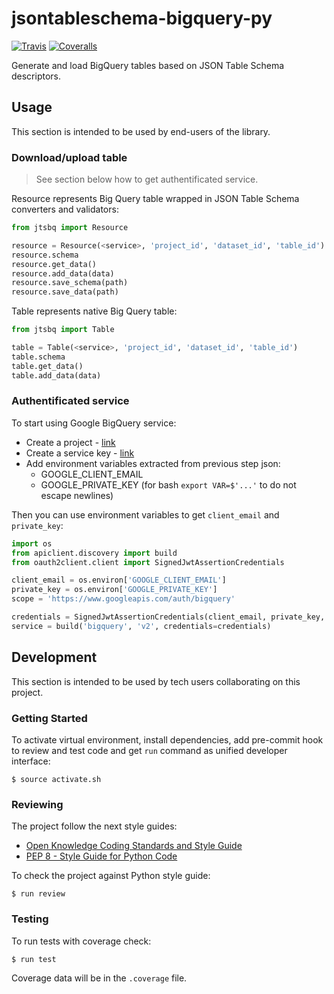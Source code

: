 # jsontableschema-bigquery-py

[![Travis](https://img.shields.io/travis/okfn/jsontableschema-bigquery-py.svg)](https://travis-ci.org/okfn/jsontableschema-bigquery-py)
[![Coveralls](http://img.shields.io/coveralls/okfn/jsontableschema-bigquery-py.svg?branch=master)](https://coveralls.io/r/okfn/jsontableschema-bigquery-py?branch=master)

Generate and load BigQuery tables based on JSON Table Schema descriptors.

## Usage

This section is intended to be used by end-users of the library.

### Download/upload table

> See section below how to get authentificated service.

Resource represents Big Query table wrapped in JSON Table Schema
converters and validators:

```python
from jtsbq import Resource

resource = Resource(<service>, 'project_id', 'dataset_id', 'table_id')
resource.schema
resource.get_data()
resource.add_data(data)
resource.save_schema(path)
resource.save_data(path)

```

Table represents native Big Query table:

```python
from jtsbq import Table

table = Table(<service>, 'project_id', 'dataset_id', 'table_id')
table.schema
table.get_data()
table.add_data(data)
```

### Authentificated service

To start using Google BigQuery service:
- Create a project - [link](https://console.developers.google.com/home/dashboard)
- Create a service key - [link](https://console.developers.google.com/apis/credentials)
- Add environment variables extracted from previous step json:
    - GOOGLE_CLIENT_EMAIL
    - GOOGLE_PRIVATE_KEY (for bash `export VAR=$'...'` to do not escape newlines)

Then you can use environment variables to get `client_email` and `private_key`:

```python
import os
from apiclient.discovery import build
from oauth2client.client import SignedJwtAssertionCredentials

client_email = os.environ['GOOGLE_CLIENT_EMAIL']
private_key = os.environ['GOOGLE_PRIVATE_KEY']
scope = 'https://www.googleapis.com/auth/bigquery'

credentials = SignedJwtAssertionCredentials(client_email, private_key, scope)
service = build('bigquery', 'v2', credentials=credentials)

```

## Development

This section is intended to be used by tech users collaborating
on this project.

### Getting Started

To activate virtual environment, install
dependencies, add pre-commit hook to review and test code
and get `run` command as unified developer interface:

```
$ source activate.sh
```

### Reviewing

The project follow the next style guides:
- [Open Knowledge Coding Standards and Style Guide](https://github.com/okfn/coding-standards)
- [PEP 8 - Style Guide for Python Code](https://www.python.org/dev/peps/pep-0008/)

To check the project against Python style guide:

```
$ run review
```

### Testing

To run tests with coverage check:

```
$ run test
```

Coverage data will be in the `.coverage` file.
